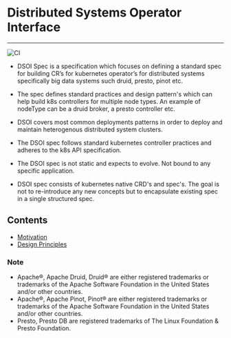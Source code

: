 # Distributed Systems Operator Interface
-----------------------------------------------------------------------------------------------
![CI](https://github.com/servicemeshinterface/smi-spec/workflows/CI/badge.svg)

- DSOI Spec is a specification which focuses on defining a standard spec for building CR’s for kubernetes operator’s for distributed systems specifically big data systems such druid, presto, pinot etc.

- The spec defines standard practices and design pattern's which can help build k8s controllers for multiple node types. An example of nodeType can be a druid broker, a presto controller etc.

- DSOI covers most common deployments patterns in order to deploy and maintain heterogenous distributed system clusters.

- The DSOI spec follows standard kubernetes controller practices and adheres to the k8s API specification.

- The DSOI spec is not static and expects to evolve. Not bound to any specific application.

- DSOI spec consists of kubernetes native CRD's and spec's. The goal is not to re-introduce any new concepts but to encapsulate existing spec in a single structured spec.

## Contents

- [Motivation](MOTIVATION.md)
- [Design Principles](PRINCIPLES.md) 
 
### Note
- Apache®, Apache Druid, Druid® are either registered trademarks or trademarks of the Apache Software Foundation in the United States and/or other countries.
- Apache®, Apache Pinot, Pinot® are either registered trademarks or trademarks of the Apache Software Foundation in the United States and/or other countries.
- Presto, Presto DB are registered trademarks of The Linux Foundation & Presto Foundation.

